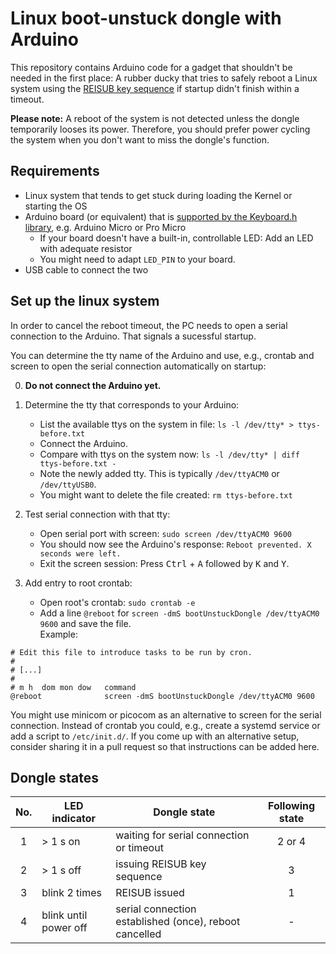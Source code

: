 # Linux boot-unstuck dongle with Arduino
This repository contains Arduino code for a gadget that shouldn't be needed in the first place: A rubber ducky that tries to safely reboot a Linux system using the [REISUB key sequence](https://wiki.archlinux.org/title/Keyboard_shortcuts#Rebooting) if startup didn't finish within a timeout.

__Please note:__ A reboot of the system is not detected unless the dongle temporarily looses its power. Therefore, you should prefer power cycling the system when you don't want to miss the dongle's function.

## Requirements
- Linux system that tends to get stuck during loading the Kernel or starting the OS
- Arduino board (or equivalent) that is [supported by the Keyboard.h library](https://www.arduino.cc/reference/en/language/functions/usb/keyboard/#_compatible_hardware), e.g. Arduino Micro or Pro Micro
  - If your board doesn't have a built-in, controllable LED: Add an LED with adequate resistor
  - You might need to adapt `LED_PIN` to your board.
- USB cable to connect the two

## Set up the linux system
In order to cancel the reboot timeout, the PC needs to open a serial connection to the Arduino. That signals a sucessful startup.

You can determine the tty name of the Arduino and use, e.g., crontab and screen to open the serial connection automatically on startup:

0. __Do not connect the Arduino yet.__

1. Determine the tty that corresponds to your Arduino:
    - List the available ttys on the system in file: `ls -l /dev/tty* > ttys-before.txt`
    - Connect the Arduino.
    - Compare with ttys on the system now: `ls -l /dev/tty* | diff ttys-before.txt -`
    - Note the newly added tty. This is typically `/dev/ttyACM0` or `/dev/ttyUSB0`.
    - You might want to delete the file created: `rm ttys-before.txt`

2. Test serial connection with that tty:
    - Open serial port with screen: `sudo screen /dev/ttyACM0 9600`
    - You should now see the Arduino's response:
`Reboot prevented. X seconds were left.`
    - Exit the screen session: Press <kbd>Ctrl</kbd> + <kbd>A</kbd> followed by <kbd>K</kbd> and <kbd>Y</kbd>.

3. Add entry to root crontab:
    - Open root's crontab: `sudo crontab -e`
    - Add a line `@reboot` for `screen -dmS bootUnstuckDongle /dev/ttyACM0 9600` and save the file.  
    Example:
```cron
# Edit this file to introduce tasks to be run by cron.
#
# [...]
#
# m h  dom mon dow   command
@reboot              screen -dmS bootUnstuckDongle /dev/ttyACM0 9600
```

You might use minicom or picocom as an alternative to screen for the serial connection. Instead of crontab you could, e.g., create a systemd service or add a script to `/etc/init.d/`. If you come up with an alternative setup, consider sharing it in a pull request so that instructions can be added here.

## Dongle states
| No. | LED indicator         | Dongle state                                           | Following state |
|:---:| --------------------- | ------------------------------------------------------ |:---------------:|
| 1   | > 1 s on              | waiting for serial connection or timeout               | 2 or 4          |
| 2   | > 1 s off             | issuing REISUB key sequence                            | 3               |
| 3   | blink 2 times         | REISUB issued                                          | 1               |
| 4   | blink until power off | serial connection established (once), reboot cancelled | -               |
